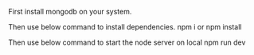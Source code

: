 First install mongodb on your system.

Then use below command to install dependencies.
npm i
or
npm install

Then use below command to start the node server on local
npm run dev
